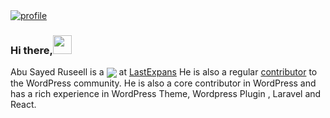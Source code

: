 <a href="https://github.com/rsrussell36" target="_blank">
<img src="https://github.com/rsrussell36/rsrussell36/blob/05c7b396e723208dae01a84f7bc2c74d6329fe8a/russell.png" alt="profile" />
</a>

### Hi there,<img src="https://media.giphy.com/media/hvRJCLFzcasrR4ia7z/giphy.gif" width="30px">

Abu Sayed Ruseell is a <a href="https://github.com/rsrussell36"><img align="center" src="https://img.shields.io/badge/Full%20Stack-Engineer-brightgreen"/></a> at <a href="https://creativestheme.com">LastExpans</a>
He is also a regular <a href="https://profiles.wordpress.org/rsrussell/">contributor</a> to the WordPress community. He is also a core contributor in WordPress and has a rich experience in WordPress Theme, Wordpress Plugin , Laravel and React.

</p>
